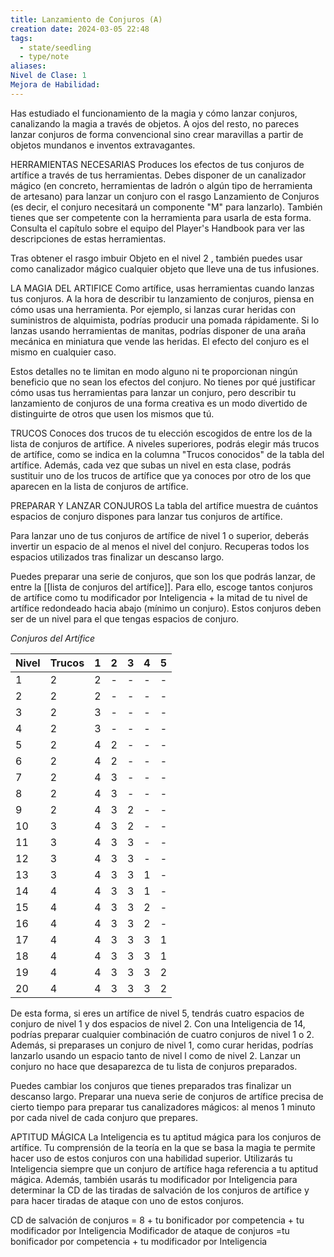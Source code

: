 ```yaml
---
title: Lanzamiento de Conjuros (A)
creation date: 2024-03-05 22:48
tags:
  - state/seedling
  - type/note
aliases: 
Nivel de Clase: 1
Mejora de Habilidad:
---
```

Has estudiado el funcionamiento de la magia y cómo lanzar conjuros, canalizando la magia a través de objetos. A ojos del resto, no pareces lanzar conjuros de forma convencional sino crear maravillas a partir de objetos mundanos e inventos extravagantes.


HERRAMIENTAS NECESARIAS
Produces los efectos de tus conjuros de artífice a través de tus herramientas. Debes disponer de un canalizador mágico (en concreto, herramientas de ladrón o algún tipo de herramienta de artesano) para lanzar un conjuro con el rasgo Lanzamiento de Conjuros (es decir, el conjuro necesitará un componente "M" para lanzarlo). También tienes que ser competente con la herramienta para usarla de esta forma. Consulta el capítulo sobre el equipo del Player's Handbook para ver las descripciones de estas herramientas.

Tras obtener el rasgo imbuir Objeto en el nivel 2 , también puedes usar como canalizador mágico cualquier objeto que lleve una de tus infusiones.


LA MAGIA DEL ARTIFICE
Como artífice, usas herramientas cuando lanzas tus conjuros. A la hora de describir tu lanzamiento de conjuros, piensa en cómo usas una herramienta. Por ejemplo, si lanzas curar heridas con suministros de alquimista, podrías producir una pomada rápidamente.
Si lo lanzas usando herramientas de manitas, podrías disponer de una araña mecánica en miniatura que vende las heridas. El efecto del conjuro es el mismo en cualquier caso.

Estos detalles no te limitan en modo alguno ni te proporcionan ningún beneficio que no sean los efectos del conjuro. No tienes por qué justificar cómo usas tus herramientas para lanzar un conjuro, pero describir tu lanzamiento de conjuros de una forma creativa es un modo divertido de distinguirte de otros que usen los mismos que tú.


TRUCOS 
Conoces dos trucos de tu elección escogidos de entre los de la lista de conjuros de artífice. A niveles superiores, podrás elegir más trucos de artífice, como se indica en la columna "Trucos conocidos" de la tabla del artífice.
Además, cada vez que subas un nivel en esta clase, podrás sustituir uno de los trucos de artífice que ya conoces por otro de los que aparecen en la lista de conjuros de artífice.


PREPARAR Y LANZAR CONJUROS
La tabla del artífice muestra de cuántos espacios de conjuro dispones para lanzar tus conjuros de artífice.

Para lanzar uno de tus conjuros de artífice de nivel 1 o superior, deberás invertir un espacio de al menos el nivel del conjuro. Recuperas todos los espacios utilizados tras finalizar un descanso largo.

Puedes preparar una serie de conjuros, que son los que podrás lanzar, de entre la [[lista de conjuros del artífice]]. Para ello, escoge tantos conjuros de artífice como tu modificador por Inteligencia + la mitad de tu nivel de artífice redondeado hacia abajo (mínimo un conjuro).
Estos conjuros deben ser de un nivel para el que tengas espacios de conjuro.


*Conjuros del Artífice*

| Nivel | Trucos | 1   | 2   | 3   | 4   | 5   |
| ----- | ------ | --- | --- | --- | --- | --- |
| 1     | 2      | 2   | -   | -   | -   | -   |
| 2     | 2      | 2   | -   | -   | -   | -   |
| 3     | 2      | 3   | -   | -   | -   | -   |
| 4     | 2      | 3   | -   | -   | -   | -   |
| 5     | 2      | 4   | 2   | -   | -   | -   |
| 6     | 2      | 4   | 2   | -   | -   | -   |
| 7     | 2      | 4   | 3   | -   | -   | -   |
| 8     | 2      | 4   | 3   | -   | -   | -   |
| 9     | 2      | 4   | 3   | 2   | -   | -   |
| 10    | 3      | 4   | 3   | 2   | -   | -   |
| 11    | 3      | 4   | 3   | 3   | -   | -   |
| 12    | 3      | 4   | 3   | 3   | -   | -   |
| 13    | 3      | 4   | 3   | 3   | 1   | -   |
| 14    | 4      | 4   | 3   | 3   | 1   | -   |
| 15    | 4      | 4   | 3   | 3   | 2   | -   |
| 16    | 4      | 4   | 3   | 3   | 2   | -   |
| 17    | 4      | 4   | 3   | 3   | 3   | 1   |
| 18    | 4      | 4   | 3   | 3   | 3   | 1   |
| 19    | 4      | 4   | 3   | 3   | 3   | 2   |
| 20    | 4      | 4   | 3   | 3   | 3   | 2   |


De esta forma, si eres un artífice de nivel 5, tendrás cuatro espacios de conjuro de nivel 1 y dos espacios de nivel 2. Con una Inteligencia de 14, podrías preparar cualquier combinación de cuatro conjuros de nivel 1 o 2. Además, si preparases un conjuro de nivel 1, como curar heridas, podrías lanzarlo usando un espacio tanto de nivel l como de nivel 2. Lanzar un conjuro no hace que desaparezca de tu lista de conjuros preparados.

Puedes cambiar los conjuros que tienes preparados tras finalizar un descanso largo. Preparar una nueva serie de conjuros de artífice precisa de cierto tiempo para preparar tus canalizadores mágicos: al menos 1 minuto por cada nivel de cada conjuro que prepares.


APTITUD MÁGICA
La Inteligencia es tu aptitud mágica para los conjuros de artífice. Tu comprensión de la teoría en la que se basa la magia te permite hacer uso de estos conjuros con una habilidad superior. Utilizarás tu Inteligencia siempre que un conjuro de artífice haga referencia a tu aptitud mágica. Además, también usarás tu modificador por Inteligencia para determinar la CD de las tiradas de salvación de los conjuros de artífice y para hacer tiradas de ataque con uno de estos conjuros. 

CD de salvación de conjuros = 8 + tu bonificador por competencia + tu modificador por Inteligencia
Modificador de ataque de conjuros =tu bonificador por competencia + tu modificador por Inteligencia